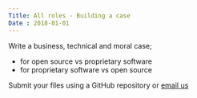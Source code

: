 ```yaml
---
Title: All roles - Building a case
Date : 2018-01-01
---
```

Write a business, technical and moral case;

- for open source vs proprietary software
- for proprietary software vs open source

Submit your files using a GitHub repository or [email us](mailto:project-cx@photobox.com)
